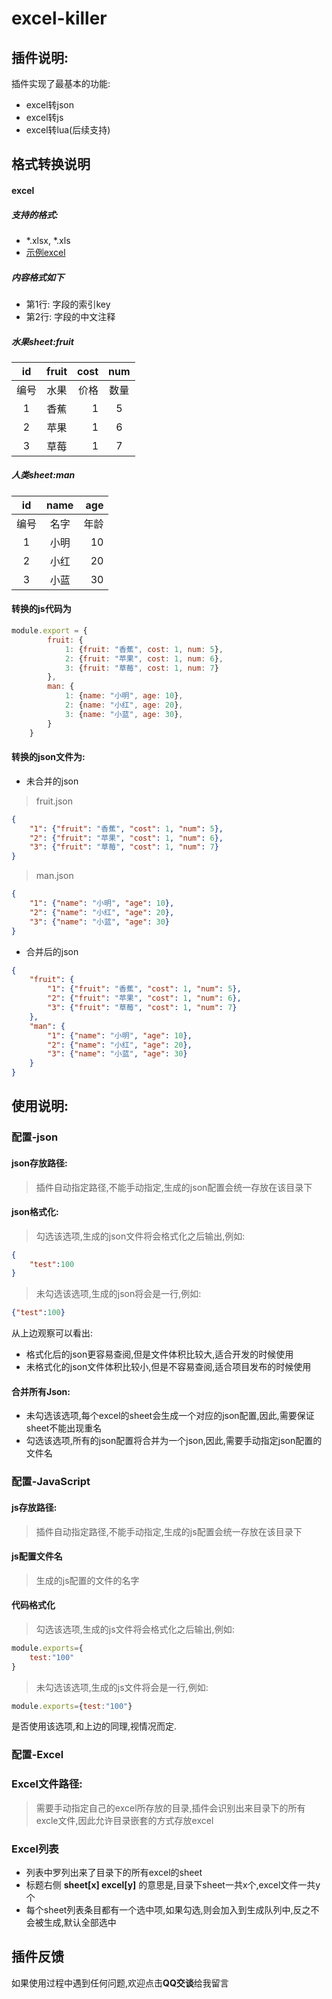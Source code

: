 # excel-killer
## 插件说明:
插件实现了最基本的功能:
- excel转json
- excel转js
- excel转lua(后续支持)
## 格式转换说明
#### excel
##### 支持的格式:
- *.xlsx, *.xls
- [示例excel](../../doc/excel-killer/test.xlsx)
##### 内容格式如下
- 第1行: 字段的索引key
- 第2行: 字段的中文注释
##### 水果sheet:fruit
|id| fruit        | cost      |   num    |
|:----: | :----:    | -----:  | :----: |
|编号| 水果        | 价格    |  数量  |
|1| 香蕉        | 1      |   5    |
|2| 苹果        | 1      |   6    |
|3| 草莓        | 1      |   7    |
##### 人类sheet:man
|id| name        | age         |
|:----: | :----:    | -----:    |
|编号| 名字        | 年龄       |
|1| 小明       | 10           |
|2| 小红        | 20         |
|3| 小蓝        | 30          |


#### 转换的js代码为
```javascript
module.export = {
        fruit: {
            1: {fruit: "香蕉", cost: 1, num: 5},
            2: {fruit: "苹果", cost: 1, num: 6},
            3: {fruit: "草莓", cost: 1, num: 7}
        },
        man: {
            1: {name: "小明", age: 10},
            2: {name: "小红", age: 20},
            3: {name: "小蓝", age: 30},
        }
    }
```
#### 转换的json文件为:
- 未合并的json
> fruit.json
```json
{
    "1": {"fruit": "香蕉", "cost": 1, "num": 5},
    "2": {"fruit": "苹果", "cost": 1, "num": 6},
    "3": {"fruit": "草莓", "cost": 1, "num": 7}
}
```
> man.json
```json
{
    "1": {"name": "小明", "age": 10},
    "2": {"name": "小红", "age": 20},
    "3": {"name": "小蓝", "age": 30}
}
```
- 合并后的json
```json
{
    "fruit": {
        "1": {"fruit": "香蕉", "cost": 1, "num": 5},
        "2": {"fruit": "苹果", "cost": 1, "num": 6},
        "3": {"fruit": "草莓", "cost": 1, "num": 7}
    },
    "man": {
        "1": {"name": "小明", "age": 10},
        "2": {"name": "小红", "age": 20},
        "3": {"name": "小蓝", "age": 30}
    }
}
```


## 使用说明:
### 配置-json
#### json存放路径:
> 插件自动指定路径,不能手动指定,生成的json配置会统一存放在该目录下

#### json格式化:
> 勾选该选项,生成的json文件将会格式化之后输出,例如:
```json
{
    "test":100
}
```
>未勾选该选项,生成的json将会是一行,例如:
```json
{"test":100}
```
从上边观察可以看出:
- 格式化后的json更容易查阅,但是文件体积比较大,适合开发的时候使用
- 未格式化的json文件体积比较小,但是不容易查阅,适合项目发布的时候使用
#### 合并所有Json:
- 未勾选该选项,每个excel的sheet会生成一个对应的json配置,因此,需要保证sheet不能出现重名
- 勾选该选项,所有的json配置将合并为一个json,因此,需要手动指定json配置的文件名

### 配置-JavaScript
#### js存放路径:
> 插件自动指定路径,不能手动指定,生成的js配置会统一存放在该目录下
#### js配置文件名
> 生成的js配置的文件的名字
#### 代码格式化
> 勾选该选项,生成的js文件将会格式化之后输出,例如:
```javascript
module.exports={
    test:"100"
}
```
> 未勾选该选项,生成的js文件将会是一行,例如:
```javascript
module.exports={test:"100"}
```
是否使用该选项,和上边的同理,视情况而定.
### 配置-Excel
### Excel文件路径:
> 需要手动指定自己的excel所存放的目录,插件会识别出来目录下的所有excle文件,因此允许目录嵌套的方式存放excel
### Excel列表
- 列表中罗列出来了目录下的所有excel的sheet
- 标题右侧 **sheet[x] excel[y]** 的意思是,目录下sheet一共x个,excel文件一共y个
- 每个sheet列表条目都有一个选中项,如果勾选,则会加入到生成队列中,反之不会被生成,默认全部选中

## 插件反馈
如果使用过程中遇到任何问题,欢迎点击**QQ交谈**给我留言

